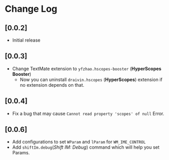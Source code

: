 # Change Log

## [0.0.2]

- Initial release

## [0.0.3]

- Change TextMate extension to `yfzhao.hscopes-booster` (**HyperScopes Booster**)
    - Now you can uninstall `draivin.hscopes` (**HyperScopes**) extension if no extension depends on that.

## [0.0.4]

- Fix a bug that may cause `Cannot read property 'scopes' of null` Error.

## [0.0.6]

- Add configurations to set `WParam` and `lParam` for `WM_IME_CONTROL`
- Add `shiftIm.debug`(*Shift IM: Debug*) command which will help you set Params.

